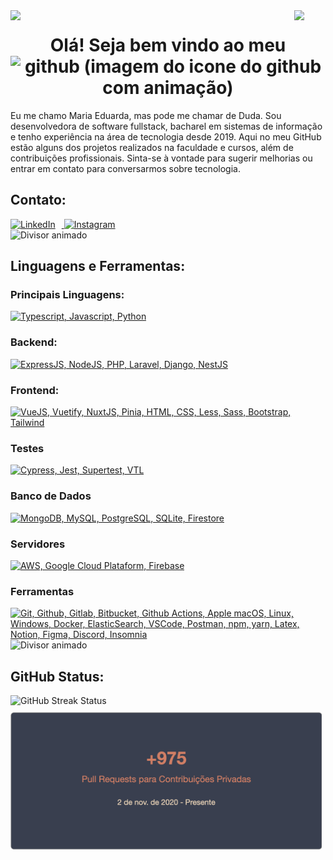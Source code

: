 <img align="left" src="https://user-images.githubusercontent.com/65187002/144930161-2f783401-8d27-4fdf-a2f7-cc0ba32f1f1f.gif" width="10%" style="display:inline;" />
<img align="right" src="https://user-images.githubusercontent.com/65187002/144930161-2f783401-8d27-4fdf-a2f7-cc0ba32f1f1f.gif" width="10%" style="display:inline;" />

<h1 align="center">
  Olá! Seja bem vindo ao meu
  <img src="https://techstack-generator.vercel.app/github-icon.svg" alt="github (imagem do icone do github com animação)" title="github" width="50" height="50" />
</h1>

<p>
  Eu me chamo Maria Eduarda, mas pode me chamar de Duda. Sou desenvolvedora de software fullstack, bacharel em sistemas de informação e tenho experiência na área de tecnologia desde 2019. Aqui no meu GitHub estão alguns dos projetos realizados na faculdade e cursos, além de contribuições profissionais. Sinta-se à vontade para sugerir melhorias ou entrar em contato para conversarmos sobre tecnologia.
</p>

<h2>Contato:</h2>
<div>
  <a href="https://linkedin.com/in/maria-eduarda-neves-correia">
    <img src="https://cdn-icons-png.flaticon.com/512/174/174857.png" alt="LinkedIn" title="LinkedIn" height="30" width="30" style="margin-right: 10px;" />
  </a>
  <a href="https://instagram.com/maria.eduardanc">
    <img src="https://cdn-icons-png.flaticon.com/512/2111/2111463.png" alt="Instagram" title="Instagram" height="30" width="30" />
  </a>
</div>

<img src="https://i.imgur.com/dBaSKWF.gif" height="20" width="100%" alt="Divisor animado">

<h2>Linguagens e Ferramentas:</h2>

<h3>Principais Linguagens:</h3>
<div>
  <a href="https://skillicons.dev">
    <img src="https://skillicons.dev/icons?i=ts,js,py&perline=6" title="Typescript, Javascript, Python" />
  </a>
</div>

<h3>Backend:</h3>
<div>
  <a href="https://skillicons.dev">
    <img src="https://skillicons.dev/icons?i=express,nodejs,php,laravel,django,nestjs&perline=6" title="ExpressJS, NodeJS, PHP, Laravel, Django, NestJS" />
  </a>
</div>

<h3>Frontend:</h3>
<div>
  <a href="https://skillicons.dev">
    <img src="https://skillicons.dev/icons?i=vue,vuetify,nuxtjs,pinia,html,css,less,sass,bootstrap,tailwind&perline=6" title="VueJS, Vuetify, NuxtJS, Pinia, HTML, CSS, Less, Sass, Bootstrap, Tailwind" />
  </a>
</div>

<h3>Testes</h3>
<div>
  <a href="https://skillicons.dev">
    <img src="https://skillicons.dev/icons?i=cypress,jest&perline=6" title="Cypress, Jest, Supertest, VTL" />
  </a>
</div>

<h3>Banco de Dados</h3>
<div>
  <a href="https://skillicons.dev">
    <img src="https://skillicons.dev/icons?i=mongodb,mysql,postgresql,sqlite&perline=6" title="MongoDB, MySQL, PostgreSQL, SQLite, Firestore" />
  </a>
</div>

<h3>Servidores</h3>
<div>
  <a href="https://skillicons.dev">
    <img src="https://skillicons.dev/icons?i=aws,gcp,firebase&perline=6" title="AWS, Google Cloud Plataform, Firebase" />
  </a>
</div>

<h3>Ferramentas</h3>
<div>
  <a href="https://skillicons.dev">
    <img src="https://skillicons.dev/icons?i=git,github,gitlab,bitbucket,githubactions,apple,linux,windows,docker,elasticsearch,vscode,postman,npm,yarn,latex,notion,figma,discord&perline=6" title="Git, Github, Gitlab, Bitbucket, Github Actions, Apple macOS, Linux, Windows, Docker, ElasticSearch, VSCode, Postman, npm, yarn, Latex, Notion, Figma, Discord, Insomnia" />
  </a>
</div>

<img src="https://i.imgur.com/dBaSKWF.gif" height="20" width="100%" alt="Divisor animado">

<h2>GitHub Status:</h2>
<img src="https://streak-stats.demolab.com?user=mariaaenc&theme=calm&locale=pt_BR&exclude_days=Sun%2CSat" alt="GitHub Streak Status" title="GitHub Streak Status" />
<img src="./PrivateContribution.png" style="max-height: 220px; display:block; margin-top:10px;" />

